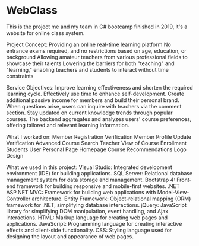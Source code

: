 # WebClass

This is the project me and my team in C# bootcamp finished in 2019, it's a website for online class system.

Project Concept: Providing an online real-time learning platform
No entrance exams required, and no restrictions based on age, education, or background
Allowing amateur teachers from various professional fields to showcase their talents
Lowering the barriers for both "teaching" and "learning," enabling teachers and students to interact without time constraints

Service Objectives:
Improve learning effectiveness and shorten the required learning cycle.
Effectively use time to enhance self-development.
Create additional passive income for members and build their personal brand.
When questions arise, users can inquire with teachers via the comment section.
Stay updated on current knowledge trends through popular courses.
The backend aggregates and analyzes users' course preferences, offering tailored and relevant learning information.

What I worked on:
Member Registration Verification
Member Profile Update Verification
Advanced Course Search
Teacher View of Course Enrollment Students
User Personal Page
Homepage Course Recommendations
Logo Design

What we used in this project:
Visual Studio: Integrated development environment (IDE) for building applications.
SQL Server: Relational database management system for data storage and management.
Bootstrap 4: Front-end framework for building responsive and mobile-first websites.
.NET ASP.NET MVC: Framework for building web applications with Model-View-Controller architecture.
Entity Framework: Object-relational mapping (ORM) framework for .NET, simplifying database interactions.
jQuery: JavaScript library for simplifying DOM manipulation, event handling, and Ajax interactions.
HTML: Markup language for creating web pages and applications.
JavaScript: Programming language for creating interactive effects and client-side functionality.
CSS: Styling language used for designing the layout and appearance of web pages.
